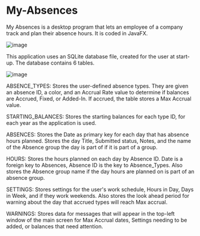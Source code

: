 # My-Absences

My Absences is a desktop program that lets an employee of a company track and plan their absence hours. 
It is coded in JavaFX.

![image](https://user-images.githubusercontent.com/66129215/114072809-a4963a80-9870-11eb-8622-9f480e639076.png)

This application uses an SQLite database file, created for the user at start-up. The database contains 6 tables.

![image](https://user-images.githubusercontent.com/66129215/114195583-93a40280-991e-11eb-893a-7c6cd88da7cb.png)

ABSENCE_TYPES: Stores the user-defined absence types.  They are given an absence ID, a color, and an Accrual Rate value
to determine if balances are Accrued, Fixed, or Added-In. If accrued, the table stores a Max Accrual value. 

STARTING_BALANCES: Stores the starting balances for each type ID, for each year as the application is used.
 
ABSENCES: Stores the Date as primary key for each day that has absence hours planned. Stores the day Title, Submitted status, 
Notes, and the name of the Absence group the day is part of if it is part of a group. 

HOURS: Stores the hours planned on each day by Absence ID. Date is a foreign key to Absences, Absence ID is the key to Absence_Types. 
Also stores the Absence group name if the day hours are planned on is part of an absence group. 

SETTINGS: Stores settings for the user's work schedule, Hours in Day, Days in Week, and if they work weekends.  Also stores the 
look ahead period for warning about the day that accrued types will reach Max accrual. 

WARNINGS: Stores data for messages that will appear in the top-left window of the main screen for Max Accrual dates, Settings 
needing to be added, or balances that need attention. 

